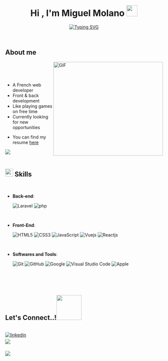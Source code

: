 <h1 align="center"><b>Hi , I'm Miguel Molano </b><img src="https://media.giphy.com/media/hvRJCLFzcasrR4ia7z/giphy.gif" width="35"></h1>

<p align="center">
  <a href="https://git.io/typing-svg"><img src="https://readme-typing-svg.demolab.com?font=Fira+Code&pause=1000&color=F04031&repeat=true&width=435&lines=Laravel%2C+PHP%2C+Vue%2C+React+Enjoyer" alt="Typing SVG" /></a>
</p>

<br>

	
##  **About me**

<picture><img align="right" top="100" height="300" width="350" alt="GIF" src="https://media.giphy.com/media/SWoSkN6DxTszqIKEqv/giphy.gif"></picture>

<br>
<br><br>
<div>
  <ul>
    <li>A French web developer</li>
    <li>Front & back development</li>
    <li>Like playing games on free time</li>
    <li>Currently looking for new opportunities</li>
   
   </ul>
  
  - You can find my resume [here](https://github.com/mmolano/mmolano/files/10408981/ResumeLMiguelMolano.pdf)
</div>
 

<img src="https://user-images.githubusercontent.com/73097560/115834477-dbab4500-a447-11eb-908a-139a6edaec5c.gif"><br><br>

## <img src="https://media2.giphy.com/media/QssGEmpkyEOhBCb7e1/giphy.gif?cid=ecf05e47a0n3gi1bfqntqmob8g9aid1oyj2wr3ds3mg700bl&rid=giphy.gif" width ="25"><b> Skills</b>
<br>

<p align="center">

- **Back-end**:
    
    ![Laravel](https://img.shields.io/badge/Laravel%20-%23E34F26.svg?style=for-the-badge&logo=laravel&logoColor=white)
    ![php](https://img.shields.io/badge/php-4c588f.svg?style=for-the-badge&logo=php&logoColor=white)
   
<br>   
    
- **Front-End**:

   ![HTML5](https://img.shields.io/badge/HTML5%20-%23E34F26.svg?style=for-the-badge&logo=html5&logoColor=white)
   ![CSS3](https://img.shields.io/badge/CSS%20-%231572B6.svg?style=for-the-badge&logo=css3&logoColor=white)
   ![JavaScript](https://img.shields.io/badge/JavaScript%20-%23F7DF1E.svg?style=for-the-badge&logo=javascript&logoColor=black)
   ![Vuejs](https://img.shields.io/badge/Vue.js-347A58.svg?style=for-the-badge&logo=vuedotjs&logoColor=white)
   ![Reactjs](https://img.shields.io/badge/React.js-16181D.svg?style=for-the-badge&logo=react&logoColor=BDF0FD)


<br>

- **Softwares and Tools**:

    ![Git](https://img.shields.io/badge/git-%23F05033.svg?style=for-the-badge&logo=git&logoColor=white)
    ![GitHub](https://img.shields.io/badge/github-%23121011.svg?style=for-the-badge&logo=github&logoColor=white)
    ![Google](https://img.shields.io/badge/google-%234285F4.svg?style=for-the-badge&logo=google&logoColor=white)
    ![Visual Studio Code](https://img.shields.io/badge/Visual%20Studio%20Code-0078d7.svg?style=for-the-badge&logo=visual-studio-code&logoColor=white)
    ![Apple](https://img.shields.io/badge/Macbook-black?style=for-the-badge&logo=apple&logoColor=white) 

<br>

</p>



<br>

## <b> Let's Connect..!</b><img src="https://user-images.githubusercontent.com/33840823/213416506-eb2028d8-b3f6-434f-a055-b61bda0d4206.gif" width ="80">
<br>
<div align='left'>



<a href="https://linkedin.com/in/mimolano" target="_blank">
<img src="https://img.shields.io/badge/linkedin:  Miguel Molano-%2300acee.svg?color=405DE6&style=for-the-badge&logo=linkedin&logoColor=white" alt=linkedin style="margin-bottom: 5px;"/>
</a>


<br>


<a href="mailto:miguel.molanopro@gmail.com" target="_blank">
<img src="https://img.shields.io/badge/gmail:  miguel.molanopro@gmail.com-%23EA4335.svg?style=for-the-badge&logo=gmail&logoColor=white" t=mail style="margin-bottom: 5px;" />
</a>

	

</div>

<br>
<img src="https://user-images.githubusercontent.com/73097560/115834477-dbab4500-a447-11eb-908a-139a6edaec5c.gif">
